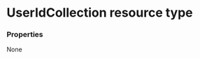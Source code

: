 # UserIdCollection resource type



### Properties
None

<!-- uuid: a4ff76bf-81f5-4cc6-92e9-0a55521a42a2
2015-10-12 21:30:02 UTC -->